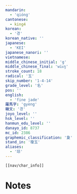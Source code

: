 ```yaml
---
mandarin:
  - 'qióng'
cantonese:
  - king4
korean:
  - '경'
korean_native: ''
japanese:
  - 'KEI'
japanese_nanori: ''
vietnamese:
middle_chinese_initial: 'g'
middle_chinese_final: 'wiᴇŋ'
stroke_count: 18
radical: '玉'
skip_number: '1-4-14'
grade_level: '名'
pos: ''
english:
  - 'fine jade'
羅馬字: 'gyeng'
韓文: '경'
joyo_level: ''
hsk_level: ''
hanmun_edu_level: ''
danayo_id: 8737
mc_id: 2386
graphemic_classification: '夐'
stand_in: '瓊玉'
aliases:
  - '琼'
---
```

```meta-bind-embed
[[nav/char_info]]
```

# Notes

